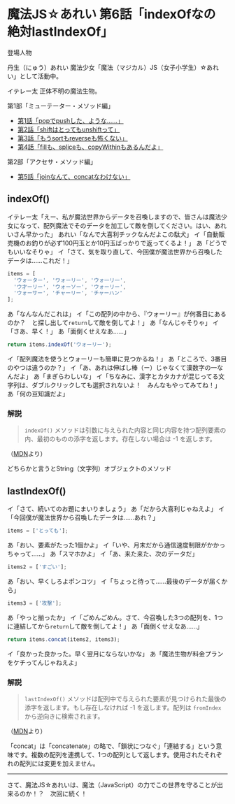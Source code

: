 # 魔法JS☆あれい 第6話「indexOfなの絶対lastIndexOf」


登場人物

丹生（にゅう）あれい
魔法少女「魔法（マジカル）JS（女子小学生）☆あれい」として活動中。

イテレー太
正体不明の魔法生物。

第1部「ミューテーター・メソッド編」
* [第1話「popでpushした、ような……」](https://qiita.com/8amjp/items/e44e707ccc8c95b4a40d)
* [第2話「shiftはとってもunshiftって」](https://qiita.com/8amjp/items/3fc1b2defd28ba1c2df3)
* [第3話「もうsortもreverseも怖くない」](https://qiita.com/8amjp/items/86f5294981fbebd3fe2d)
* [第4話「fillも、spliceも、copyWithinもあるんだよ」](https://qiita.com/8amjp/items/0741e35b70ea32711265)

第2部「アクセサ・メソッド編」
* [第5話「joinなんて、concatなわけない」](https://qiita.com/8amjp/items/229c41ad2146728abd89)


## indexOf()

イテレー太「えー、私が魔法世界からデータを召喚しますので、皆さんは魔法少女になって、配列魔法でそのデータを加工して敵を倒してください。はい、あれいさん早かった」
あれい「なんで大喜利チックなんだよこの駄犬」
イ「自動販売機のお釣りが必ず100円玉とか10円玉ばっかりで返ってくるよ！」
あ「どうでもいいなそりゃ」
イ「さて、気を取り直して、今回僕が魔法世界から召喚したデータは……これだ！」

```js
items = [
  'ウォーター', 'ワォーリー', 'ウォ一リ一',
  'ウ才ーリー', 'ウォーソー', 'ウォーリー',
  'ウォーサー', 'チャーリー', 'チャーハン'
];
```

あ「なんなんだこれは」
イ「この配列の中から、『ウォーリー』が何番目にあるのか？　と探し出して`return`して敵を倒してよ！」
あ「なんじゃそりゃ」
イ「さあ、早く！」
あ「面倒くせえなあ……」

```js
return items.indexOf('ウォーリー');
```

イ「配列魔法を使うとウォーリーも簡単に見つかるね！」
あ「ところで、3番目のやつは違うのか？」
イ「あ、あれは伸ばし棒（ー）じゃなくて漢数字の一なんだよ」
あ「まぎらわしいな」
イ「ちなみに、漢字とカタカナが混じってる文字列は、ダブルクリックしても選択されないよ！　みんなもやってみてね！」
あ「何の豆知識だよ」

### 解説

> `indexOf()` メソッドは引数に与えられた内容と同じ内容を持つ配列要素の内、最初のものの添字を返します。存在しない場合は -1 を返します。

（[MDN](https://developer.mozilla.org/ja/docs/Web/JavaScript/Reference/Global_Objects/Array/indexOf)より）

どちらかと言うとString（文字列）オブジェクトのメソッド

## lastIndexOf()

イ「さて、続いてのお題にまいりましょう」
あ「だから大喜利じゃねえよ」
イ「今回僕が魔法世界から召喚したデータは……あれ？」

```js
items = ['とっても'];
```

あ「おい、要素がたった1個かよ」
イ「いや、月末だから通信速度制限がかかっちゃって……」
あ「スマホかよ」
イ「あ、来た来た、次のデータだ」

```js
items2 = ['すごい'];
```

あ「おい、早くしろよポンコツ」
イ「ちょっと待って……最後のデータが届くから」

```js
items3 = ['攻撃'];
```

あ「やっと揃ったか」
イ「ごめんごめん。さて、今召喚した3つの配列を、1つに連結してから`return`して敵を倒してよ！」
あ「面倒くせえなあ……」

```js
return items.concat(items2, items3);
```

イ「良かった良かった。早く翌月にならないかな」
あ「魔法生物が料金プランをケチってんじゃねえよ」

### 解説

> `lastIndexOf()` メソッドは配列中で与えられた要素が見つけられた最後の添字を返します。もし存在しなければ -1 を返します。配列は `fromIndex` から逆向きに検索されます。

（[MDN](https://developer.mozilla.org/ja/docs/Web/JavaScript/Reference/Global_Objects/Array/lastIndexOf)より）


「concat」は「concatenate」の略で、「鎖状につなぐ」「連結する」という意味です。複数の配列を連携して、1つの配列として返します。使用されたそれぞれの配列には変更を加えません。

----
さて、魔法JS☆あれいは、魔法（JavaScript）の力でこの世界を守ることが出来るのか！？　次回に続く！


<!--stackedit_data:
eyJoaXN0b3J5IjpbMTkwNDg4ODE2NSwxMTgzNzYxNTVdfQ==
-->